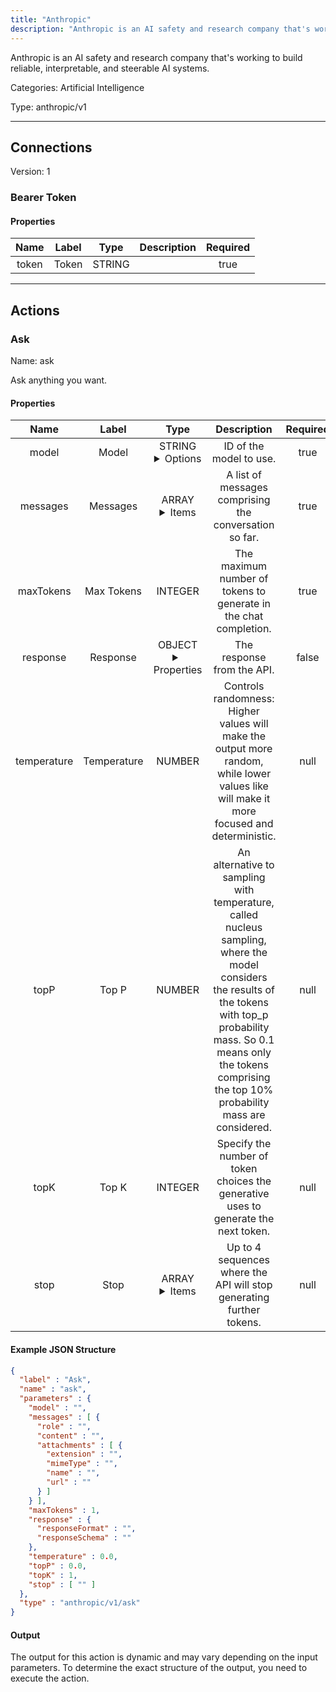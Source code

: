 ```yaml
---
title: "Anthropic"
description: "Anthropic is an AI safety and research company that's working to build reliable, interpretable, and steerable AI systems."
---
```


Anthropic is an AI safety and research company that's working to build reliable, interpretable, and steerable AI systems.


Categories: Artificial Intelligence


Type: anthropic/v1

<hr />



## Connections

Version: 1


### Bearer Token

#### Properties

|      Name       |      Label     |     Type     |     Description     | Required |
|:---------------:|:--------------:|:------------:|:-------------------:|:--------:|
| token | Token | STRING |  | true |





<hr />



## Actions


### Ask
Name: ask

Ask anything you want.

#### Properties

|      Name       |      Label     |     Type     |     Description     | Required |
|:---------------:|:--------------:|:------------:|:-------------------:|:--------:|
| model | Model | STRING <details> <summary> Options </summary> claude-2.0, claude-2.1, claude-3-5-haiku-latest, claude-3-5-sonnet-latest, claude-3-7-sonnet-latest, claude-3-haiku-20240307, claude-3-opus-latest, claude-3-sonnet-20240229 </details> | ID of the model to use. | true |
| messages | Messages | ARRAY <details> <summary> Items </summary> [{STRING\(role), STRING\(content), [FILE_ENTRY]\(attachments)}] </details> | A list of messages comprising the conversation so far. | true |
| maxTokens | Max Tokens | INTEGER | The maximum number of tokens to generate in the chat completion. | true |
| response | Response | OBJECT <details> <summary> Properties </summary> {STRING\(responseFormat), STRING\(responseSchema)} </details> | The response from the API. | false |
| temperature | Temperature | NUMBER | Controls randomness:  Higher values will make the output more random, while lower values like will make it more focused and deterministic. | null |
| topP | Top P | NUMBER | An alternative to sampling with temperature, called nucleus sampling,  where the model considers the results of the tokens with top_p probability mass. So 0.1 means only the tokens comprising the top 10% probability mass are considered. | null |
| topK | Top K | INTEGER | Specify the number of token choices the generative uses to generate the next token. | null |
| stop | Stop | ARRAY <details> <summary> Items </summary> [STRING] </details> | Up to 4 sequences where the API will stop generating further tokens. | null |

#### Example JSON Structure
```json
{
  "label" : "Ask",
  "name" : "ask",
  "parameters" : {
    "model" : "",
    "messages" : [ {
      "role" : "",
      "content" : "",
      "attachments" : [ {
        "extension" : "",
        "mimeType" : "",
        "name" : "",
        "url" : ""
      } ]
    } ],
    "maxTokens" : 1,
    "response" : {
      "responseFormat" : "",
      "responseSchema" : ""
    },
    "temperature" : 0.0,
    "topP" : 0.0,
    "topK" : 1,
    "stop" : [ "" ]
  },
  "type" : "anthropic/v1/ask"
}
```

#### Output

The output for this action is dynamic and may vary depending on the input parameters. To determine the exact structure of the output, you need to execute the action.






